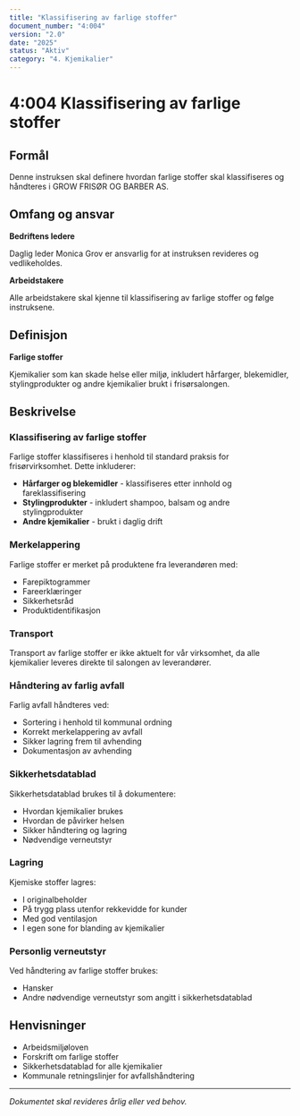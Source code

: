 ```yaml
---
title: "Klassifisering av farlige stoffer"
document_number: "4:004"
version: "2.0"
date: "2025"
status: "Aktiv"
category: "4. Kjemikalier"
---
```


# 4:004 Klassifisering av farlige stoffer

## Formål

Denne instruksen skal definere hvordan farlige stoffer skal klassifiseres og håndteres i GROW FRISØR OG BARBER AS.

## Omfang og ansvar

**Bedriftens ledere**

Daglig leder Monica Grov er ansvarlig for at instruksen revideres og vedlikeholdes.

**Arbeidstakere**

Alle arbeidstakere skal kjenne til klassifisering av farlige stoffer og følge instruksene.

## Definisjon

**Farlige stoffer**

Kjemikalier som kan skade helse eller miljø, inkludert hårfarger, blekemidler, stylingprodukter og andre kjemikalier brukt i frisørsalongen.

## Beskrivelse

### Klassifisering av farlige stoffer

Farlige stoffer klassifiseres i henhold til standard praksis for frisørvirksomhet. Dette inkluderer:

- **Hårfarger og blekemidler** - klassifiseres etter innhold og fareklassifisering
- **Stylingprodukter** - inkludert shampoo, balsam og andre stylingprodukter
- **Andre kjemikalier** - brukt i daglig drift

### Merkelappering

Farlige stoffer er merket på produktene fra leverandøren med:
- Farepiktogrammer
- Fareerklæringer
- Sikkerhetsråd
- Produktidentifikasjon

### Transport

Transport av farlige stoffer er ikke aktuelt for vår virksomhet, da alle kjemikalier leveres direkte til salongen av leverandører.

### Håndtering av farlig avfall

Farlig avfall håndteres ved:
- Sortering i henhold til kommunal ordning
- Korrekt merkelappering av avfall
- Sikker lagring frem til avhending
- Dokumentasjon av avhending

### Sikkerhetsdatablad

Sikkerhetsdatablad brukes til å dokumentere:
- Hvordan kjemikalier brukes
- Hvordan de påvirker helsen
- Sikker håndtering og lagring
- Nødvendige verneutstyr

### Lagring

Kjemiske stoffer lagres:
- I originalbeholder
- På trygg plass utenfor rekkevidde for kunder
- Med god ventilasjon
- I egen sone for blanding av kjemikalier

### Personlig verneutstyr

Ved håndtering av farlige stoffer brukes:
- Hansker
- Andre nødvendige verneutstyr som angitt i sikkerhetsdatablad

## Henvisninger

- Arbeidsmiljøloven
- Forskrift om farlige stoffer
- Sikkerhetsdatablad for alle kjemikalier
- Kommunale retningslinjer for avfallshåndtering

---

*Dokumentet skal revideres årlig eller ved behov.*
